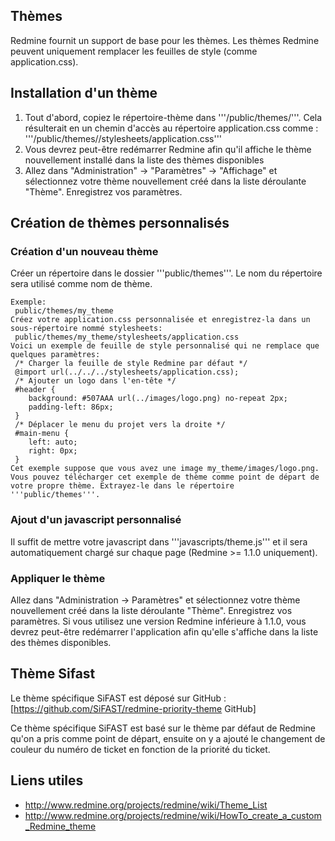 ## Thèmes
Redmine fournit un support de base pour les thèmes.
Les thèmes Redmine peuvent uniquement remplacer les feuilles de style (comme application.css).

## Installation d'un thème
1. Tout d'abord, copiez le répertoire-thème dans '''/public/themes/'''. Cela résulterait en un chemin d'accès au répertoire application.css comme : '''/public/themes/<themename>/stylesheets/application.css'''
2. Vous devrez peut-être redémarrer Redmine afin qu'il affiche le thème nouvellement installé dans la liste des thèmes disponibles
3. Allez dans "Administration" -> "Paramètres" -> "Affichage" et sélectionnez votre thème nouvellement créé dans la liste déroulante "Thème". Enregistrez vos paramètres.

## Création de thèmes personnalisés

### Création d'un nouveau thème
Créer un répertoire dans le dossier '''public/themes'''. Le nom du répertoire sera utilisé comme nom de thème.
```
Exemple:
 public/themes/my_theme
Créez votre application.css personnalisée et enregistrez-la dans un sous-répertoire nommé stylesheets:
 public/themes/my_theme/stylesheets/application.css
Voici un exemple de feuille de style personnalisé qui ne remplace que quelques paramètres:
 /* Charger la feuille de style Redmine par défaut */
 @import url(../../../stylesheets/application.css);
 /* Ajouter un logo dans l'en-tête */
 #header {
    background: #507AAA url(../images/logo.png) no-repeat 2px;
    padding-left: 86px;
 }
 /* Déplacer le menu du projet vers la droite */
 #main-menu { 
    left: auto;
    right: 0px;
 }
Cet exemple suppose que vous avez une image my_theme/images/logo.png.
Vous pouvez télécharger cet exemple de thème comme point de départ de votre propre thème. Extrayez-le dans le répertoire '''public/themes'''.
```

### Ajout d'un javascript personnalisé
Il suffit de mettre votre javascript dans '''javascripts/theme.js''' et il sera automatiquement chargé sur chaque page (Redmine >= 1.1.0 uniquement).

### Appliquer le thème
Allez dans "Administration -> Paramètres" et sélectionnez votre thème nouvellement créé dans la liste déroulante "Thème". Enregistrez vos paramètres.
Si vous utilisez une version Redmine inférieure à 1.1.0, vous devrez peut-être redémarrer l'application afin qu'elle s'affiche dans la liste des thèmes disponibles.

## Thème Sifast 
Le thème spécifique SiFAST est déposé sur GitHub : [https://github.com/SiFAST/redmine-priority-theme GitHub]

Ce thème spécifique SiFAST est basé sur le thème par défaut de Redmine qu'on a pris comme point de départ, ensuite on y a ajouté le changement de couleur du numéro de ticket en fonction de la priorité du ticket.

## Liens utiles
* http://www.redmine.org/projects/redmine/wiki/Theme_List
* http://www.redmine.org/projects/redmine/wiki/HowTo_create_a_custom_Redmine_theme

